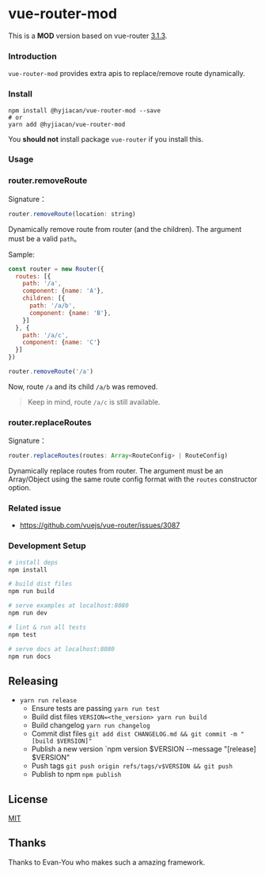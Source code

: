 # vue-router-mod

This is a **MOD** version based on vue-router [3.1.3](https://github.com/vuejs/vue-router/releases/tag/v3.1.3).

### Introduction

`vue-router-mod` provides extra apis to replace/remove route dynamically.

### Install

```shell script
npm install @hyjiacan/vue-router-mod --save
# or
yarn add @hyjiacan/vue-router-mod
```

You **should not** install package `vue-router` if you install this.

### Usage

### router.removeRoute

Signature：

```js
router.removeRoute(location: string)
```

Dynamically remove route from router (and the children).  The argument must be a valid `path`。

Sample:

```js
const router = new Router({
  routes: [{
    path: '/a',
    component: {name: 'A'}, 
    children: [{
      path: '/a/b',
      component: {name: 'B'},
    }]
  }, {
    path: '/a/c',
    component: {name: 'C'}
  }]
})

router.removeRoute('/a')
```

Now, route `/a` and its child `/a/b` was removed.
 
> Keep in mind, route `/a/c` is still available.

### router.replaceRoutes

Signature：

```js
router.replaceRoutes(routes: Array<RouteConfig> | RouteConfig)
```

Dynamically replace routes from router. The argument must be an Array/Object using the same route config format with the `routes` constructor option.

### Related issue

- https://github.com/vuejs/vue-router/issues/3087

### Development Setup

``` bash
# install deps
npm install

# build dist files
npm run build

# serve examples at localhost:8080
npm run dev

# lint & run all tests
npm test

# serve docs at localhost:8080
npm run docs
```

## Releasing

- `yarn run release`
  - Ensure tests are passing `yarn run test`
  - Build dist files `VERSION=<the_version> yarn run build`
  - Build changelog `yarn run changelog`
  - Commit dist files `git add dist CHANGELOG.md && git commit -m "[build $VERSION]"`
  - Publish a new version `npm version $VERSION --message "[release] $VERSION"
  - Push tags `git push origin refs/tags/v$VERSION && git push`
  - Publish to npm `npm publish`

## License

[MIT](http://opensource.org/licenses/MIT)

## Thanks

Thanks to Evan-You who makes such a amazing framework.
